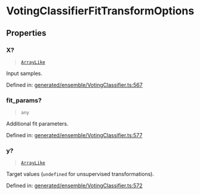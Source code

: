 # VotingClassifierFitTransformOptions

## Properties

### X?

> [`ArrayLike`](../types/ArrayLike.md)

Input samples.

Defined in:  [generated/ensemble/VotingClassifier.ts:567](https://github.com/transitive-bullshit/scikit-learn-ts/blob/122b3c0/packages/sklearn/src/generated/ensemble/VotingClassifier.ts#L567)

### fit\_params?

> `any`

Additional fit parameters.

Defined in:  [generated/ensemble/VotingClassifier.ts:577](https://github.com/transitive-bullshit/scikit-learn-ts/blob/122b3c0/packages/sklearn/src/generated/ensemble/VotingClassifier.ts#L577)

### y?

> [`ArrayLike`](../types/ArrayLike.md)

Target values (`undefined` for unsupervised transformations).

Defined in:  [generated/ensemble/VotingClassifier.ts:572](https://github.com/transitive-bullshit/scikit-learn-ts/blob/122b3c0/packages/sklearn/src/generated/ensemble/VotingClassifier.ts#L572)
